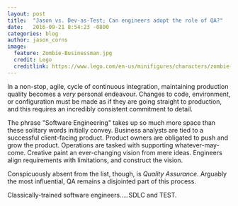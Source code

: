 ```yaml
---
layout: post
title:  "Jason vs. Dev-as-Test; Can engineers adopt the role of QA?"
date:   2016-09-21 8:54:23 -0800
categories: blog
author: jason_corns
image:
  feature: Zombie-Businessman.jpg
  credit: Lego
  creditlink: https://www.lego.com/en-us/minifigures/characters/zombie-businessman-02130b3744044803a47aaf34cdd2a9c1
---
```


In a non-stop, agile, cycle of continuous integration, maintaining production quality becomes a <em>very</em> personal endeavour.  Changes to code, environment, or configuration must be made as if they are going straight to production, and this requires an incredibly consistent commitment to detail.
<!--more-->
The phrase "Software Engineering" takes up so much more space than these solitary words initially convey.
Business analysts are tied to a successful client-facing product.
Product owners are obligated to push and grow the product.
Operations are tasked with supporting whatever-may-come.
Creative paint an ever-changing vision from mere ideas.
Engineers align requirements with limitations, and construct the vision.

Conspicuously absent from the list, though, is <em>Quality Assurance</em>.  Arguably the most influential, QA remains a disjointed part of this process.

Classically-trained software engineers.....SDLC and TEST.